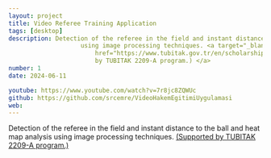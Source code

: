 ```yaml
---
layout: project
title: Video Referee Training Application
tags: [desktop] 
description: Detection of the referee in the field and instant distance to the ball and heat map analysis
                    using image processing techniques. <a target="_blank"
                        href="https://www.tubitak.gov.tr/en/scholarship/undergraduatesgraduates/national-programmes/content-2209-a-research-project-support-programme-for-undergraduate-students">(Supported
                        by TUBITAK 2209-A program.) </a>
number: 1
date: 2024-06-11

youtube: https://www.youtube.com/watch?v=7r8jc8ZQWUc
github: https://github.com/srcemre/VideoHakemEgitimiUygulamasi
web:
---
```


Detection of the referee in the field and instant distance to the ball and heat map analysis
                    using image processing techniques. <a target="_blank"
                        href="https://www.tubitak.gov.tr/en/scholarship/undergraduatesgraduates/national-programmes/content-2209-a-research-project-support-programme-for-undergraduate-students">(Supported
                        by TUBITAK 2209-A program.)</a>
